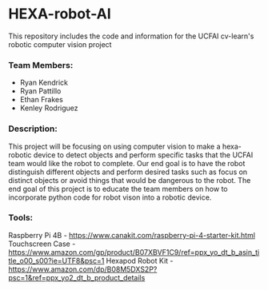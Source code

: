 # HEXA-robot-AI
This repository includes the code and information for the UCFAI cv-learn's robotic computer vision project

### Team Members:
- Ryan Kendrick
- Ryan Pattillo
- Ethan Frakes
- Kenley Rodriguez

### Description:
This project will be focusing on using computer vision to make a hexa-robotic device to detect objects and perform specific tasks that the UCFAI team would like the robot to complete. Our end goal is to have the robot distinguish different objects and perform desired tasks such as focus on distinct objects or avoid things that would be dangerous to the robot. The end goal of this project is to educate the team members on how to incorporate python code for robot vison into a robotic device.

### Tools:
Raspberry Pi 4B - https://www.canakit.com/raspberry-pi-4-starter-kit.html
Touchscreen Case - https://www.amazon.com/gp/product/B07XBVF1C9/ref=ppx_yo_dt_b_asin_title_o00_s00?ie=UTF8&psc=1
Hexapod Robot Kit - https://www.amazon.com/dp/B08M5DXS2P?psc=1&ref=ppx_yo2_dt_b_product_details
